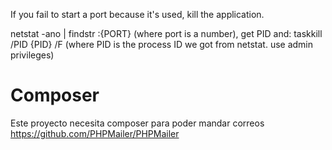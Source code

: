 If you fail to start a port because it's used, kill the application.

netstat -ano | findstr :{PORT}   (where port is a number), get PID and:
taskkill /PID {PID} /F   (where PID is the process ID we got from netstat. use admin privileges)


# Composer
Este proyecto necesita composer para poder mandar correos
https://github.com/PHPMailer/PHPMailer